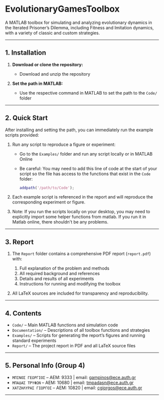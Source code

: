# EvolutionaryGamesToolbox

A MATLAB toolbox for simulating and analyzing evolutionary dynamics in the Iterated Prisoner’s Dilemma, including Fitness and Imitation dynamics, with a variety of classic and custom strategies.

---

## 1. Installation

1. **Download or clone the repository:**
   - Download and unzip the repository

2. **Set the path in MATLAB:**
   - Use the respective command in MATLAB to set the path to the `Code/` folder

---

## 2. Quick Start

After installing and setting the path, you can immediately run the example scripts provided:
1. Run any script to reproduce a figure or experiment:
   - Go to the `Examples/` folder and run any script locally or in MATLAB Online
   - Be careful: You may need to add this line of code at the start of your script so the file has access to the functions that exist in the `Code` folder:

     ```matlab
     addpath('/path/to/Code');
     ```

2. Each example script is referenced in the report and will reproduce the corresponding experiment or figure.
3. Note: If you run the scripts locally on your desktop, you may need to explicitly import some helper functions from matlab. If you run it in Matlab online, there shouldn't be any problems.
---

## 3. Report

1. The `Report` folder contains a comprehensive PDF report (`report.pdf`) with:
   1. Full explanation of the problem and methods
   2. All required background and references
   3. Details and results of all experiments
   4. Instructions for running and modifying the toolbox

2. All LaTeX sources are included for transparency and reproducibility.

---

## 4. Contents

- `Code/` – Main MATLAB functions and simulation code
- `Documentation/` – Descriptions of all toolbox functions and strategies
- `Examples/` – Scripts for generating the report’s figures and running standard experiments
- `Report/` – The project report in PDF and all LaTeX source files

---

## 5. Personal Info (Group 4)

- `ΜΠΙΝΟΣ ΓΕΩΡΓΙΟΣ` – ΑΕΜ: 9333 | email: gampinos@ece.auth.gr
- `ΜΠΑΔΑΣ ΤΡΥΦΩΝ` – ΑΕΜ: 10680 | email: tmpadasn@ece.auth.gr
- `ΧΑΤΖΗΛΥΡΑΣ ΓΙΩΡΓΟΣ` – ΑΕΜ: 10820 | email: cgiorgos@ece.auth.gr

---
